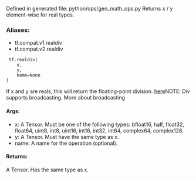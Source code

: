 Defined in generated file: python/ops/gen_math_ops.py
Returns x / y element-wise for real types.
### Aliases:
- tf.compat.v1.realdiv
- tf.compat.v2.realdiv

```
 tf.realdiv(
    x,
    y,
    name=None
)
```
If x and y are reals, this will return the floating-point division.
[here](http://docs.scipy.org/doc/numpy/user/basics.broadcasting.html)NOTE: Div supports broadcasting. More about broadcasting 

#### Args:
- x: A Tensor. Must be one of the following types: bfloat16, half, float32, float64, uint8, int8, uint16, int16, int32, int64, complex64, complex128.
- y: A Tensor. Must have the same type as x.
- name: A name for the operation (optional).
#### Returns:
A Tensor. Has the same type as x.
